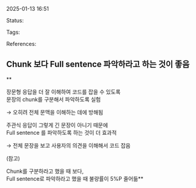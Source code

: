 2025-01-13 16:51

Status:

Tags:

References:


## Chunk 보다 Full sentence 파악하라고 하는 것이 좋음


**

장문형 응답을 더 잘 이해하여 코드를 잡을 수 있도록  
문장의 chunk를 구분해서 파악하도록 실험

→ 오히려 전체 문맥을 이해하는 데에 방해됨

  

주관식 응답이 그렇게 긴 문장이 아니기 때문에  
Full sentence 를 파악하도록 하는 것이 더 효과적

→ 전체 문장을 보고 사용자의 의견을 이해해서 코드 잡음

  

(참고)

Chunk를 구분하라고 했을 때 보다,  
Full sentence로 파악하라고 했을 때 불량률이 5%P 줄어듦**